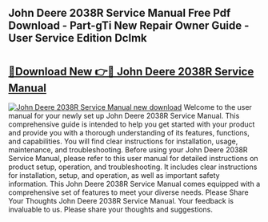 ## John Deere 2038R Service Manual Free Pdf Download - Part-gTi New Repair Owner Guide - User Service Edition Dclmk

# <h2><a href="http://bc92720.oget.top/?id=John+Deere+2038R+Service+Manual">🔗Download New 👉🔴 John Deere 2038R Service Manual</a></h2>

[![John Deere 2038R Service Manual new download](https://i.imgur.com/5g1atiW.png)](http://bc92720.oget.top/?id=John+Deere+2038R+Service+Manual)
Welcome to the user manual for your newly set up John Deere 2038R Service Manual. This comprehensive guide is intended to help you get started with your product and provide you with a thorough understanding of its features, functions, and capabilities. You will find clear instructions for installation, usage, maintenance, and troubleshooting. Before using your John Deere 2038R Service Manual, please refer to this user manual for detailed instructions on product setup, operation, and troubleshooting. It includes clear instructions for installation, setup, and operation, as well as important safety information. This John Deere 2038R Service Manual comes equipped with a comprehensive set of features to meet your diverse needs. Please Share Your Thoughts John Deere 2038R Service Manual. Your feedback is invaluable to us. Please share your thoughts and suggestions.
